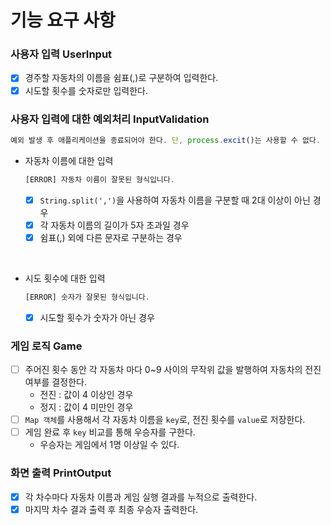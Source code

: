 # 기능 요구 사항 

### 사용자 입력 UserInput
- [X] 경주할 자동차의 이름을 쉼표(,)로 구분하여 입력한다.
- [X] 시도할 횟수를 숫자로만 입력한다.

### 사용자 입력에 대한 예외처리 InputValidation
```javascript
예외 발생 후 애플리케이션을 종료되어야 한다. 단, process.excit()는 사용할 수 없다.
```
- 자동차 이름에 대한 입력
    ```javascript
    [ERROR] 자동차 이름이 잘못된 형식입니다.
    ```
    - [X] `String.split(',')`을 사용하여 자동차 이름을 구분할 때 2대 이상이 아닌 경우 
    - [X] 각 자동차 이름의 길이가 5자 초과일 경우
    - [X] 쉼표(,) 외에 다른 문자로 구분하는 경우 
<br/>

- 시도 횟수에 대한 입력
     ```javascript
    [ERROR] 숫자가 잘못된 형식입니다.
    ```
    - [X] 시도할 횟수가 숫자가 아닌 경우

### 게임 로직 Game
- [ ] 주어진 횟수 동안 각 자동차 마다 0~9 사이의 무작위 값을 발행하여 자동차의 전진 여부를 결정한다.
    - 전진 : 값이 4 이상인 경우
    - 정지 : 값이 4 미만인 경우 
- [ ] `Map 객체`를 사용해서 각 자동차 이름을 `key`로, 전진 횟수를 `value`로 저장한다.
- [ ] 게임 완료 후 `key` 비교를 통해 우승자를 구한다.
    - 우승자는 게임에서 1명 이상일 수 있다.

### 화면 출력 PrintOutput  
- [X] 각 차수마다 자동차 이름과 게임 실행 결과를 누적으로 출력한다.
- [X] 마지막 차수 결과 출력 후 최종 우승자 출력한다.
